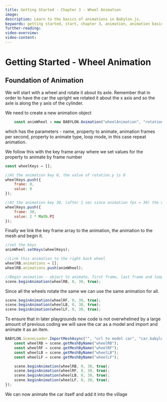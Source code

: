 ```yaml
---
title: Getting Started - Chapter 3 - Wheel Animation
image:
description: Learn to the basics of animations in Babylon.js.
keywords: getting started, start, chapter 3, animation, animation basics
further-reading:
video-overview:
video-content:
---
```


# Getting Started - Wheel Animation

## Foundation of Animation

We will start with a wheel and rotate it about its axle. Remember that in order to have the car the upright we rotated it about the x axis and so the axle is along the y axis of the cylinder.

We need to create a new animation object

```javascript
    const animWheel = new BABYLON.Animation("wheelAnimation", "rotation.y", 30, BABYLON.Animation.ANIMATIONTYPE_FLOAT, BABYLON.Animation.ANIMATIONLOOPMODE_CYCLE);
```
which has the parameters - name, property to animate, animation frames per second, property to animate type, loop mode, in this case repeat animation.

We follow this with the key frame array where we set values for the property to animate by frame number
```javascript
const wheelKeys = []; 

//At the animation key 0, the value of rotation.y is 0
wheelKeys.push({
    frame: 0,
    value: 0
});

//At the animation key 30, (after 1 sec since animation fps = 30) the value of rotation.y is 2PI for a complete rotation
wheelKeys.push({
    frame: 30,
    value: 2 * Math.PI
});
```

Finally we link the key frame array to the animation, the animation to the mesh and begin it.
```javascript
//set the keys
animWheel.setKeys(wheelKeys);

//Link this animation to the right back wheel
wheelRB.animations = [];
wheelRB.animations.push(animWheel);

//Begin animation - object to animate, first frame, last frame and loop if true
scene.beginAnimation(wheelRB, 0, 30, true);
```

<Playground id="#KDPAQ9#14" title="Simple Wheel Animation" description="Simple demonstration of animating one of the car's wheels." image="/img/playgroundsAndNMEs/gettingStartedWheelAnimation1.jpg"/>

Since all the wheels rotate the same we can use the same animation for all.

```javascript
scene.beginAnimation(wheelRF, 0, 30, true);
scene.beginAnimation(wheelLB, 0, 30, true);
scene.beginAnimation(wheelLF, 0, 30, true);
```

To ensure that in later playgrounds new code is not overwhelmed by a large amount of previous coding we will save the car as a model and import and animate it as an item.

```javascript
BABYLON.SceneLoader.ImportMeshAsync("", "url to model car", "car.babylon").then(() =>  {
    const wheelRB = scene.getMeshByName("wheelRB");
    const wheelRF = scene.getMeshByName("wheelRF");
    const wheelLB = scene.getMeshByName("wheelLB");
    const wheelLF = scene.getMeshByName("wheelLF");

    scene.beginAnimation(wheelRB, 0, 30, true);
    scene.beginAnimation(wheelRF, 0, 30, true);
    scene.beginAnimation(wheelLB, 0, 30, true);
    scene.beginAnimation(wheelLF, 0, 30, true);
});
```

<Playground id="#KDPAQ9#15" title="Animating All 4 Wheels" description="Adding the wheel animation to all 4 tires." image="/img/playgroundsAndNMEs/gettingStartedWheelAnimation2.jpg"/>

We can now animate the car itself and add it into the village